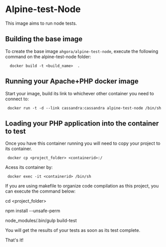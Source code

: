 Alpine-test-Node
===================


This image aims to run node tests.



Building the base image
-----------------------

To create the base image `ahgora/alpine-test-node`, execute the following command on the alpine-test-node folder:

      docker build -t <build_name>  .


Running your Apache+PHP docker image
------------------------------------

Start your image, build its link to whichever other container you need to connect to:

     docker run -t -d --link cassandra:cassandra alpine-test-node /bin/sh


Loading your PHP application into the container to test
--------------------------------------------------------


Once you have this container running you will need to copy your project to its container.


     docker cp <project_folder> <containerid>:/


Acess its container by:


     docker exec -it <containerid> /bin/sh


If you are using makefile to organize code compilation as this project, you can execute the command below:

cd <project_folder>

npm install --unsafe-perm

node_modules/.bin/gulp build-test



You will get the results of your tests as soon as its test complete.


That's it!

